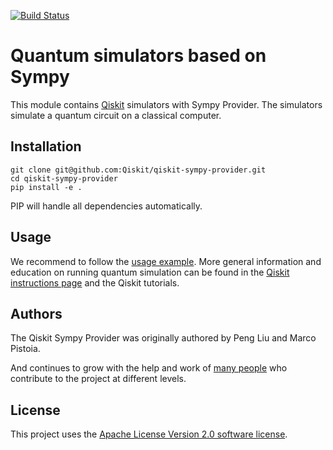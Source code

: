 [![Build Status](https://travis-ci.com/Qiskit/qiskit-addon-sympy.svg?branch=master)](https://travis-ci.com/Qiskit/qiskit-addon-sympy)

# Quantum simulators based on Sympy

This module contains [Qiskit](https://www.qiskit.org/) simulators with Sympy Provider. The simulators simulate a quantum circuit on a classical computer.

## Installation


```
git clone git@github.com:Qiskit/qiskit-sympy-provider.git
cd qiskit-sympy-provider
pip install -e .
```

PIP will handle all dependencies automatically.

## Usage

We recommend to follow the [usage example](examples/sympy_statevector.py). More general information and education on running quantum simulation can be found in the [Qiskit instructions page](https://github.com/Qiskit/qiskit-core) and the Qiskit tutorials.

## Authors 

The Qiskit Sympy Provider was originally authored by Peng Liu and Marco Pistoia.

And continues to grow with the help and work of [many people](https://github.com/Qiskit/qiskit-sympy-provider/graphs/contributors) who contribute to the project at different levels.

## License

This project uses the [Apache License Version 2.0 software license](https://www.apache.org/licenses/LICENSE-2.0).
